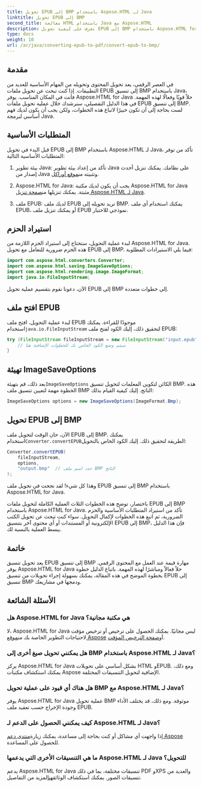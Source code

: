 ```yaml
---
title: تحويل EPUB إلى BMP باستخدام Aspose.HTML لـ Java
linktitle: تحويل EPUB إلى BMP
second_title: معالجة HTML باستخدام Java مع Aspose.HTML
description: تعرف على كيفية تحويل EPUB إلى BMP باستخدام Aspose.HTML for Java. دليل خطوة بخطوة لتحويل المحتوى بكفاءة.
type: docs
weight: 10
url: /ar/java/converting-epub-to-pdf/convert-epub-to-bmp/
---
```


## مقدمة

في العصر الرقمي، يعد تحويل المحتوى وتحويله من المهام الأساسية للعديد من التطبيقات. إذا كنت تبحث عن تحويل ملفات EPUB إلى تنسيق BMP باستخدام Java، فأنت في المكان المناسب. يوفر Aspose.HTML for Java حلاً قويًا وفعالًا لهذه المهمة. في هذا الدليل التفصيلي، سنرشدك خلال عملية تحويل ملفات EPUB إلى تنسيق BMP. لست بحاجة إلى أن تكون خبيرًا لاتباع هذه الخطوات، ولكن يجب أن يكون لديك فهم أساسي لبرمجة Java.

## المتطلبات الأساسية

قبل البدء في تحويل EPUB إلى BMP باستخدام Aspose.HTML لـ Java، تأكد من توفر المتطلبات الأساسية التالية:

1.  بيئة تطوير Java: تأكد من إعداد بيئة تطوير Java على نظامك. يمكنك تنزيل أحدث إصدار من Java وتثبيته من[موقع أوراكل](https://www.oracle.com/java/technologies/javase-downloads.html).

2.  Aspose.HTML for Java: يجب أن يكون لديك مكتبة Aspose.HTML for Java مثبتة. يمكنك تنزيلها من[صفحة تنزيل Aspose.HTML لـ Java](https://releases.aspose.com/html/java/).

3. ملف EPUB: لديك ملف EPUB تريد تحويله إلى BMP. يمكنك استخدام أي ملف EPUB، أو يمكنك تنزيل ملف EPUB نموذجي للاختبار.

## استيراد الحزم

لبدء عملية التحويل، ستحتاج إلى استيراد الحزم اللازمة من Aspose.HTML for Java. هذه الحزم ضرورية للتعامل مع تحويل EPUB إلى BMP. فيما يلي الاستيرادات المطلوبة:

```java
import com.aspose.html.converters.Converter;
import com.aspose.html.saving.ImageSaveOptions;
import com.aspose.html.rendering.image.ImageFormat;
import java.io.FileInputStream;
```

الآن، دعونا نقوم بتقسيم عملية تحويل EPUB إلى BMP إلى خطوات متعددة.

## افتح ملف EPUB

 لبدء عملية التحويل، افتح ملف EPUB موجودًا للقراءة. يمكنك استخدام`java.io.FileInputStream` لتحقيق ذلك، إليك الكود لفتح ملف EPUB:

```java
try (FileInputStream fileInputStream = new FileInputStream("input.epub")) {
    // سيتم وضع الكود الخاص بك للخطوات الإضافية هنا
}
```

## تهيئة ImageSaveOptions

 بعد ذلك، قم بتهيئة`ImageSaveOptions` الكائن لتكوين المعلمات لتحويل تنسيق BMP. هذه الخطوة مهمة لتعيين تنسيق ملف BMP الناتج. إليك كيفية القيام بذلك:

```java
ImageSaveOptions options = new ImageSaveOptions(ImageFormat.Bmp);
```

## تحويل EPUB إلى BMP

 الآن، حان الوقت لتحويل ملف EPUB إلى BMP. يمكنك استخدام`Converter.convertEPUB`الطريقة لتحقيق ذلك. إليك الكود الخاص بالتحويل:

```java
Converter.convertEPUB(
    fileInputStream,
    options,
    "output.bmp"  // حدد اسم ملف BMP الناتج
);
```

وهذا كل شيء! لقد نجحت في تحويل ملف EPUB إلى تنسيق BMP باستخدام Aspose.HTML for Java.

باختصار، توضح هذه الخطوات الثلاث العملية الكاملة لتحويل ملفات EPUB إلى BMP باستخدام Aspose.HTML for Java. تأكد من استيراد المتطلبات الأساسية والحزم الضرورية، ثم اتبع هذه الخطوات لإكمال التحويل. سواء كنت تبحث عن تحويل الكتب الإلكترونية أو المستندات أو أي محتوى آخر بتنسيق EPUB إلى BMP، فإن هذا الدليل يبسط العملية بالنسبة لك.

## خاتمة

يعد تحويل تنسيق EPUB إلى تنسيق BMP مهارة قيمة عند العمل مع المحتوى الرقمي. يوفر Aspose.HTML for Java حلاً فعالاً ومباشرًا لهذه المهمة. باتباع الدليل خطوة بخطوة الموضح في هذه المقالة، يمكنك بسهولة إجراء تحويلات من تنسيق EPUB إلى تنسيق BMP ودمجها في مشاريعك.

## الأسئلة الشائعة

### هل Aspose.HTML for Java هي مكتبة مجانية؟
لا، Aspose.HTML for Java ليس مجانيًا. يمكنك الحصول على ترخيص أو ترخيص مؤقت لاحتياجات التطوير الخاصة بك من[موقع Aspose](https://purchase.aspose.com/buy) أو[صفحة الترخيص المؤقت](https://purchase.aspose.com/temporary-license/).

### هل يمكنني تحويل صيغ أخرى إلى BMP باستخدام Aspose.HTML لـ Java؟
يركز Aspose.HTML for Java بشكل أساسي على تحويلات HTML وEPUB. ومع ذلك، يمكنك استكشاف مكتبات Aspose الإضافية لتحويل التنسيقات المختلفة.

### هل هناك أي قيود على عملية تحويل BMP مع Aspose.HTML لـ Java؟
يوفر Aspose.HTML for Java عملية تحويل BMP موثوقة. ومع ذلك، قد يختلف الأداء وجودة الإخراج حسب تعقيد ملف EPUB.

### كيف يمكنني الحصول على الدعم لـ Aspose.HTML لـ Java؟
 إذا واجهت أي مشاكل أو كنت بحاجة إلى مساعدة، يمكنك زيارة[منتدى دعم Aspose](https://forum.aspose.com/) للحصول على المساعدة.

### ما هي التنسيقات الأخرى التي يدعمها Aspose.HTML لـ Java للتحويل؟
 يدعم Aspose.HTML for Java تنسيقات مختلفة، بما في ذلك PDF وXPS والعديد من تنسيقات الصور. يمكنك استكشاف الوثائق[هنا](https://reference.aspose.com/html/java/)لمزيد من التفاصيل.
